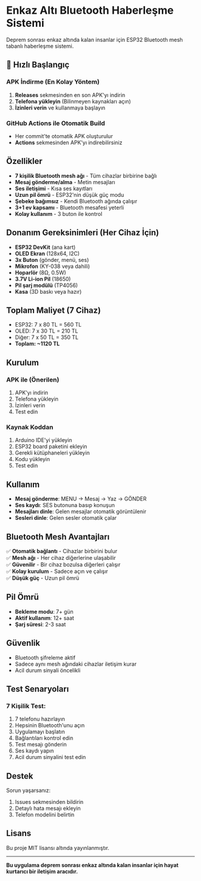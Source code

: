 # Enkaz Altı Bluetooth Haberleşme Sistemi

Deprem sonrası enkaz altında kalan insanlar için ESP32 Bluetooth mesh tabanlı haberleşme sistemi.

## 📱 Hızlı Başlangıç

### **APK İndirme (En Kolay Yöntem)**
1. **Releases** sekmesinden en son APK'yı indirin
2. **Telefona yükleyin** (Bilinmeyen kaynakları açın)
3. **İzinleri verin** ve kullanmaya başlayın

### **GitHub Actions ile Otomatik Build**
- Her commit'te otomatik APK oluşturulur
- **Actions** sekmesinden APK'yı indirebilirsiniz

## Özellikler

- **7 kişilik Bluetooth mesh ağı** - Tüm cihazlar birbirine bağlı
- **Mesaj gönderme/alma** - Metin mesajları
- **Ses iletişimi** - Kısa ses kayıtları
- **Uzun pil ömrü** - ESP32'nin düşük güç modu
- **Şebeke bağımsız** - Kendi Bluetooth ağında çalışır
- **3+1 ev kapsamı** - Bluetooth mesafesi yeterli
- **Kolay kullanım** - 3 buton ile kontrol

## Donanım Gereksinimleri (Her Cihaz İçin)

- **ESP32 DevKit** (ana kart)
- **OLED Ekran** (128x64, I2C)
- **3x Buton** (gönder, menü, ses)
- **Mikrofon** (KY-038 veya dahili)
- **Hoparlör** (8Ω, 0.5W)
- **3.7V Li-ion Pil** (18650)
- **Pil şarj modülü** (TP4056)
- **Kasa** (3D baskı veya hazır)

## Toplam Maliyet (7 Cihaz)

- ESP32: 7 x 80 TL = 560 TL
- OLED: 7 x 30 TL = 210 TL
- Diğer: 7 x 50 TL = 350 TL
- **Toplam: ~1120 TL**

## Kurulum

### **APK ile (Önerilen)**
1. APK'yı indirin
2. Telefona yükleyin
3. İzinleri verin
4. Test edin

### **Kaynak Koddan**
1. Arduino IDE'yi yükleyin
2. ESP32 board paketini ekleyin
3. Gerekli kütüphaneleri yükleyin
4. Kodu yükleyin
5. Test edin

## Kullanım

- **Mesaj gönderme**: MENU → Mesaj → Yaz → GÖNDER
- **Ses kaydı**: SES butonuna basıp konuşun
- **Mesajları dinle**: Gelen mesajlar otomatik görüntülenir
- **Sesleri dinle**: Gelen sesler otomatik çalar

## Bluetooth Mesh Avantajları

✅ **Otomatik bağlantı** - Cihazlar birbirini bulur  
✅ **Mesh ağı** - Her cihaz diğerlerine ulaşabilir  
✅ **Güvenilir** - Bir cihaz bozulsa diğerleri çalışır  
✅ **Kolay kurulum** - Sadece açın ve çalışır  
✅ **Düşük güç** - Uzun pil ömrü  

## Pil Ömrü

- **Bekleme modu**: 7+ gün
- **Aktif kullanım**: 12+ saat
- **Şarj süresi**: 2-3 saat

## Güvenlik

- Bluetooth şifreleme aktif
- Sadece aynı mesh ağındaki cihazlar iletişim kurar
- Acil durum sinyali öncelikli

## Test Senaryoları

### **7 Kişilik Test:**
1. 7 telefonu hazırlayın
2. Hepsinin Bluetooth'unu açın
3. Uygulamayı başlatın
4. Bağlantıları kontrol edin
5. Test mesajı gönderin
6. Ses kaydı yapın
7. Acil durum sinyalini test edin

## Destek

Sorun yaşarsanız:
1. Issues sekmesinden bildirin
2. Detaylı hata mesajı ekleyin
3. Telefon modelini belirtin

## Lisans

Bu proje MIT lisansı altında yayınlanmıştır.

---

**Bu uygulama deprem sonrası enkaz altında kalan insanlar için hayat kurtarıcı bir iletişim aracıdır.** 